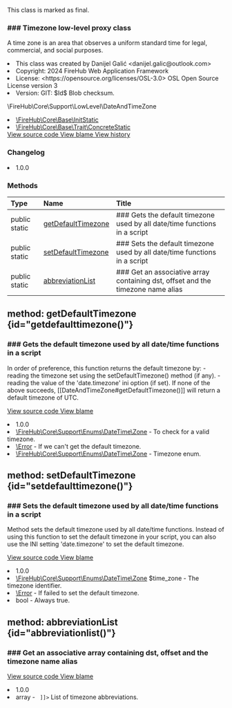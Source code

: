 <title># DateAndTimeZone</title>

<code-block lang="php">
<![CDATA[final class \FireHub\Core\Support\LowLevel\DateAndTimeZone()]]>
</code-block>





<tip>
    <p>
        This class is marked as <format style="bold">final</format>.
    </p>
</tip>







### ### Timezone low-level proxy class

<p><format style="italic">A time zone is an area that observes a uniform standard time for legal, commercial, and social purposes.</format></p>

<deflist>
    <def title="Class basic info:">
        <list><li>This class was created by Danijel Galić &lt;danijel.galic@outlook.com&gt;</li><li>Copyright: 2024 FireHub Web Application Framework</li><li>License: &lt;https://opensource.org/licenses/OSL-3.0&gt; OSL Open Source License version 3</li><li>Version: GIT: $Id$ Blob checksum.</li></list>
    </def>
</deflist>

<deflist><def title="Fully Qualified Class Name:">
        \FireHub\Core\Support\LowLevel\DateAndTimeZone
    </def><def title="Implements:">
        <list><li><a href="InitStatic.md">\FireHub\Core\Base\InitStatic</a></li></list>
    </def><def title="Uses:">
        <list><li><a href="ConcreteStatic.md">\FireHub\Core\Base\Trait\ConcreteStatic</a></li></list>
    </def><def title="Source code:">
        <a href="https://github.com/The-FireHub-Project/Core/blob/develop-pre-alpha-m1/src/support/lowlevel/firehub.DateAndTimeZone.php#L33">
            View source code
        </a>
    </def>
    <def title="Blame:">
        <a href="https://github.com/The-FireHub-Project/Core/blame/develop-pre-alpha-m1/src/support/lowlevel/firehub.DateAndTimeZone.php">
            View blame
        </a>
    </def>
    <def title="History:">
        <a href="https://github.com/The-FireHub-Project/Core/commits/develop-pre-alpha-m1/src/support/lowlevel/firehub.DateAndTimeZone.php">
            View history
        </a>
    </def></deflist>
### Changelog
<deflist>
    <def title="Version history:">
        <list><li>1.0.0</li></list>
    </def>
</deflist>


### Methods
| Type | Name | Title |
|:-----|:-----|:------|
|public static |<a href="#getdefaulttimezone()">getDefaultTimezone</a>|### Gets the default timezone used by all date/time functions in a script|
|public static |<a href="#setdefaulttimezone()">setDefaultTimezone</a>|### Sets the default timezone used by all date/time functions in a script|
|public static |<a href="#abbreviationlist()">abbreviationList</a>|### Get an associative array containing dst, offset and the timezone name alias|


## method: getDefaultTimezone {id="getdefaulttimezone()"}

<code-block lang="php">
    <![CDATA[public static DateAndTimeZone::getDefaultTimezone():\FireHub\Core\Support\Enums\DateTime\Zone]]>
</code-block>













### ### Gets the default timezone used by all date/time functions in a script

<p><format style="italic">In order of preference, this function returns the default timezone by:
- reading the timezone set using the setDefaultTimezone() method (if any).
- reading the value of the 'date.timezone' ini option (if set).
If none of the above succeeds, [[DateAndTimeZone#getDefaultTimezone()]] will return a default timezone of UTC.</format></p>

<deflist><def title="Source code:">
                <a href="https://github.com/The-FireHub-Project/Core/blob/develop-pre-alpha-m1/src/support/lowlevel/firehub.DateAndTimeZone.php#L56">
                    View source code
                </a>
            </def>
            <def title="Blame:">
                <a href="https://github.com/The-FireHub-Project/Core/blame/develop-pre-alpha-m1/src/support/lowlevel/firehub.DateAndTimeZone.php#L56">
                    View blame
                </a>
            </def></deflist>
<deflist>
    <def title="Version history:">
        <list><li>1.0.0</li></list>
    </def>
</deflist>
<deflist>
    <def title="This method uses:">
        <list><li><a href="Zone.md">\FireHub\Core\Support\Enums\DateTime\Zone</a>  - <format style="italic">To check for a valid timezone.</format></li></list>
    </def>
</deflist>
<deflist>
    <def title="This method throws:">
        <list><li><a href="Error.md">\Error</a> - <format style="italic">If we can&#039;t get the default timezone.</format></li></list>
    </def>
</deflist>
<deflist>
    <def title="This method returns:">
        <list><li><a href="Zone.md">\FireHub\Core\Support\Enums\DateTime\Zone</a> - <format style="italic">Timezone enum.</format></li></list>
    </def>
</deflist>
## method: setDefaultTimezone {id="setdefaulttimezone()"}

<code-block lang="php">
    <![CDATA[public static DateAndTimeZone::setDefaultTimezone(\FireHub\Core\Support\Enums\DateTime\Zone $time_zone):bool]]>
</code-block>













### ### Sets the default timezone used by all date/time functions in a script

<p><format style="italic">Method sets the default timezone used by all date/time functions. Instead of using this function to set the
default timezone in your script, you can also use the INI setting 'date.timezone' to set the default timezone.</format></p>

<deflist><def title="Source code:">
                <a href="https://github.com/The-FireHub-Project/Core/blob/develop-pre-alpha-m1/src/support/lowlevel/firehub.DateAndTimeZone.php#L81">
                    View source code
                </a>
            </def>
            <def title="Blame:">
                <a href="https://github.com/The-FireHub-Project/Core/blame/develop-pre-alpha-m1/src/support/lowlevel/firehub.DateAndTimeZone.php#L81">
                    View blame
                </a>
            </def></deflist>
<deflist>
    <def title="Version history:">
        <list><li>1.0.0</li></list>
    </def>
</deflist>
<deflist>
    <def title="This method has parameters:">
        <list><li><a href="Zone.md">\FireHub\Core\Support\Enums\DateTime\Zone</a> <format style="bold">$time_zone</format> - <format style="italic">
The timezone identifier.
</format></li></list>
    </def>
</deflist>
<deflist>
    <def title="This method throws:">
        <list><li><a href="Error.md">\Error</a> - <format style="italic">If failed to set the default timezone.</format></li></list>
    </def>
</deflist>
<deflist>
    <def title="This method returns:">
        <list><li>bool - <format style="italic">Always true.</format></li></list>
    </def>
</deflist>
## method: abbreviationList {id="abbreviationlist()"}

<code-block lang="php">
    <![CDATA[public static DateAndTimeZone::abbreviationList():array]]>
</code-block>













### ### Get an associative array containing dst, offset and the timezone name alias



<deflist><def title="Source code:">
                <a href="https://github.com/The-FireHub-Project/Core/blob/develop-pre-alpha-m1/src/support/lowlevel/firehub.DateAndTimeZone.php#L100">
                    View source code
                </a>
            </def>
            <def title="Blame:">
                <a href="https://github.com/The-FireHub-Project/Core/blame/develop-pre-alpha-m1/src/support/lowlevel/firehub.DateAndTimeZone.php#L100">
                    View blame
                </a>
            </def></deflist>
<deflist>
    <def title="Version history:">
        <list><li>1.0.0</li></list>
    </def>
</deflist>
<deflist>
    <def title="This method returns:">
        <list><li>array - <format style="italic"><code><![CDATA[ array<string, array<int, array{dst: bool, offset: int, timezone_id: string|null}> ]]></code>
List of timezone abbreviations.</format></li></list>
    </def>
</deflist>